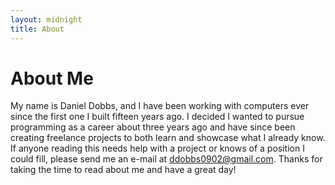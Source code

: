 ```yaml
---
layout: midnight
title: About
---
```

# About Me

My name is Daniel Dobbs, and I have been working with computers ever since the first one I built fifteen years ago. I decided I wanted to pursue programming as a career about three years ago and have since been creating freelance projects to both learn and showcase what I already know. If anyone reading this needs help with a project or knows of a position I could fill, please send me an e-mail at ddobbs0902@gmail.com. Thanks for taking the time to read about me and have a great day!